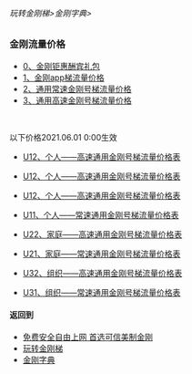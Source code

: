 ###### 玩转金刚梯>金刚字典>
### 金刚流量价格

- [0、金刚钜惠酬宾礼包](https://github.com/a2zitpro/web/blob/master/LadderFree/kkDictionary/Price/KKDTPriceOfKKID_DoubleLadderGiftsPeck.md)
- [1、金刚app梯流量价格](https://github.com/a2zitpro/web/blob/master/LadderFree/kkDictionary/Price/KKDTPriceOfApp.md)
- [2、通用常速金刚号梯流量价格](https://github.com/a2zitpro/web/blob/master/LadderFree/kkDictionary/Price/KKDTPriceOfKKID_SpeedLevel01.md)
- [3、通用高速金刚号梯流量价格](https://github.com/a2zitpro/web/blob/master/LadderFree/kkDictionary/Price/KKDTPriceOfKKID_SpeedLevel02.md)
<br>

以下价格2021.06.01 0:00生效

- [U12、个人——高速通用金刚号梯流量价格表](https://github.com/a2zitpro/web/blob/master/LadderFree/kkDictionary/Price/U12-008.md)
- [U12、个人——高速通用金刚号梯流量价格表](https://github.com/a2zitpro/web/blob/master/LadderFree/kkDictionary/Price/U12-016.md)



- [U12、个人——高速通用金刚号梯流量价格表](https://github.com/a2zitpro/web/blob/master/LadderFree/kkDictionary/Price/U11.md)
- [U11、个人——常速通用金刚号梯流量价格表]()
- [U22、家庭——高速通用金刚号梯流量价格表]()
- [U21、家庭——常速通用金刚号梯流量价格表]()
- [U32、组织——高速通用金刚号梯流量价格表]()
- [U31、组织——常速通用金刚号梯流量价格表]()

#### 返回到
- [免费安全自由上网 首选可信美制金刚](https://github.com/a2zitpro/web/blob/master/%E5%BE%80%E5%90%8E%E7%BF%BB.md)
- [玩转金刚梯](https://github.com/a2zitpro/web/blob/master/LadderFree/A.md)
- [金刚字典](https://github.com/a2zitpro/web/blob/master/LadderFree/kkDictionary/KKDictionary.md)

